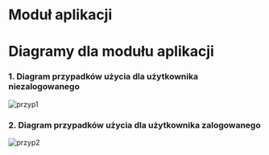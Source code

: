 # Moduł aplikacji


# Diagramy dla modułu aplikacji

### 1. Diagram przypadków użycia dla użytkownika niezalogowanego

![przyp1](https://gist.github.com/assets/126806633/28d5939e-db05-48fe-a774-434e0583419d)


### 2. Diagram przypadków użycia dla użytkownika zalogowanego

![przyp2](https://gist.github.com/assets/126806633/cb27d6b9-fea0-469d-ac82-1874dc5b90b5)

